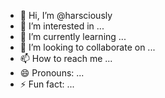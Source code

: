 - 👋 Hi, I’m @harsciously
- 👀 I’m interested in ...
- 🌱 I’m currently learning ...
- 💞️ I’m looking to collaborate on ...
- 📫 How to reach me ...
- 😄 Pronouns: ...
- ⚡ Fun fact: ...

<!---
harsciously/harsciously is a ✨ special ✨ repository because its `README.md` (this file) appears on your GitHub profile.
You can click the Preview link to take a look at your changes.
--->
